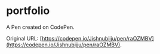 # portfolio 

A Pen created on CodePen.

Original URL: [https://codepen.io/Jishnubijju/pen/raOZMBV](https://codepen.io/Jishnubijju/pen/raOZMBV).


